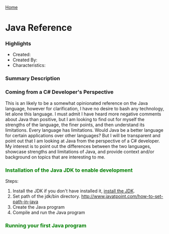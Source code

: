 [Home](../)

# Java Reference

### Highlights

- Created:
- Created By:
- Characteristics:

### Summary Description

### Coming from a C# Developer's Perspective

This is an likely to be a somewhat opinionated reference on the Java language, however for clarification, I have no desire to bash any technology, let alone this language. I must admit I have heard more negative comments about Java than positive, but I am looking to find out for myself the strengths of the language, the finer points, and then understand its limitations. Every language has limitations. Would Java be a better language for certain applications over other languages? But I will be transparent and point out that I am looking at Java from the perspective of a C# developer. My interest is to point out the differences between the two languages, showcase strengths and limitations of Java, and provide context and/or background on topics that are interesting to me.

### <span style="color: green">Installation of the Java JDK to enable development</span>

Steps:

1. Install the JDK if you don't have installed it, [install the JDK](https://www.oracle.com/java/technologies/downloads/).
2. Set path of the jdk/bin directory. http://www.javatpoint.com/how-to-set-path-in-java
3. Create the Java program
4. Compile and run the Java program

### <span style="color: green">Running your first Java program</span>
